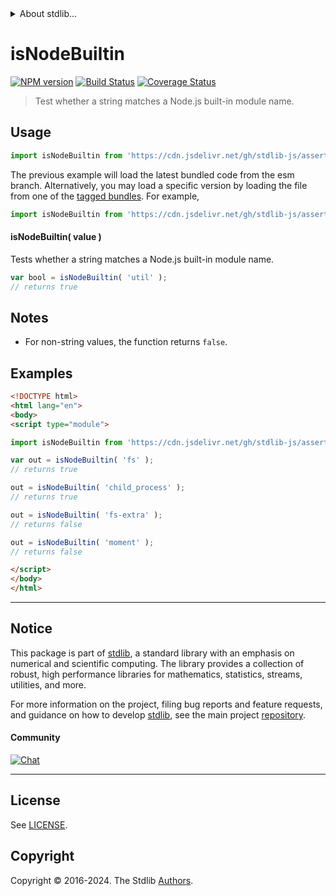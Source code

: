 <!--

@license Apache-2.0

Copyright (c) 2018 The Stdlib Authors.

Licensed under the Apache License, Version 2.0 (the "License");
you may not use this file except in compliance with the License.
You may obtain a copy of the License at

   http://www.apache.org/licenses/LICENSE-2.0

Unless required by applicable law or agreed to in writing, software
distributed under the License is distributed on an "AS IS" BASIS,
WITHOUT WARRANTIES OR CONDITIONS OF ANY KIND, either express or implied.
See the License for the specific language governing permissions and
limitations under the License.

-->


<details>
  <summary>
    About stdlib...
  </summary>
  <p>We believe in a future in which the web is a preferred environment for numerical computation. To help realize this future, we've built stdlib. stdlib is a standard library, with an emphasis on numerical and scientific computation, written in JavaScript (and C) for execution in browsers and in Node.js.</p>
  <p>The library is fully decomposable, being architected in such a way that you can swap out and mix and match APIs and functionality to cater to your exact preferences and use cases.</p>
  <p>When you use stdlib, you can be absolutely certain that you are using the most thorough, rigorous, well-written, studied, documented, tested, measured, and high-quality code out there.</p>
  <p>To join us in bringing numerical computing to the web, get started by checking us out on <a href="https://github.com/stdlib-js/stdlib">GitHub</a>, and please consider <a href="https://opencollective.com/stdlib">financially supporting stdlib</a>. We greatly appreciate your continued support!</p>
</details>

# isNodeBuiltin

[![NPM version][npm-image]][npm-url] [![Build Status][test-image]][test-url] [![Coverage Status][coverage-image]][coverage-url] <!-- [![dependencies][dependencies-image]][dependencies-url] -->

> Test whether a string matches a Node.js built-in module name.



<section class="usage">

## Usage

```javascript
import isNodeBuiltin from 'https://cdn.jsdelivr.net/gh/stdlib-js/assert-is-node-builtin@esm/index.mjs';
```
The previous example will load the latest bundled code from the esm branch. Alternatively, you may load a specific version by loading the file from one of the [tagged bundles](https://github.com/stdlib-js/assert-is-node-builtin/tags). For example,

```javascript
import isNodeBuiltin from 'https://cdn.jsdelivr.net/gh/stdlib-js/assert-is-node-builtin@v0.2.0-esm/index.mjs';
```

#### isNodeBuiltin( value )

Tests whether a string matches a Node.js built-in module name.

```javascript
var bool = isNodeBuiltin( 'util' );
// returns true
```

</section>

<!-- /.usage -->

<section class="notes">

## Notes

-   For non-string values, the function returns `false`.

</section>

<!-- /.notes -->

<section class="examples">

## Examples

<!-- eslint no-undef: "error" -->

```html
<!DOCTYPE html>
<html lang="en">
<body>
<script type="module">

import isNodeBuiltin from 'https://cdn.jsdelivr.net/gh/stdlib-js/assert-is-node-builtin@esm/index.mjs';

var out = isNodeBuiltin( 'fs' );
// returns true

out = isNodeBuiltin( 'child_process' );
// returns true

out = isNodeBuiltin( 'fs-extra' );
// returns false

out = isNodeBuiltin( 'moment' );
// returns false

</script>
</body>
</html>
```

</section>

<!-- /.examples -->



<!-- Section for related `stdlib` packages. Do not manually edit this section, as it is automatically populated. -->

<section class="related">

</section>

<!-- /.related -->

<!-- Section for all links. Make sure to keep an empty line after the `section` element and another before the `/section` close. -->


<section class="main-repo" >

* * *

## Notice

This package is part of [stdlib][stdlib], a standard library with an emphasis on numerical and scientific computing. The library provides a collection of robust, high performance libraries for mathematics, statistics, streams, utilities, and more.

For more information on the project, filing bug reports and feature requests, and guidance on how to develop [stdlib][stdlib], see the main project [repository][stdlib].

#### Community

[![Chat][chat-image]][chat-url]

---

## License

See [LICENSE][stdlib-license].


## Copyright

Copyright &copy; 2016-2024. The Stdlib [Authors][stdlib-authors].

</section>

<!-- /.stdlib -->

<!-- Section for all links. Make sure to keep an empty line after the `section` element and another before the `/section` close. -->

<section class="links">

[npm-image]: http://img.shields.io/npm/v/@stdlib/assert-is-node-builtin.svg
[npm-url]: https://npmjs.org/package/@stdlib/assert-is-node-builtin

[test-image]: https://github.com/stdlib-js/assert-is-node-builtin/actions/workflows/test.yml/badge.svg?branch=v0.2.0
[test-url]: https://github.com/stdlib-js/assert-is-node-builtin/actions/workflows/test.yml?query=branch:v0.2.0

[coverage-image]: https://img.shields.io/codecov/c/github/stdlib-js/assert-is-node-builtin/main.svg
[coverage-url]: https://codecov.io/github/stdlib-js/assert-is-node-builtin?branch=main

<!--

[dependencies-image]: https://img.shields.io/david/stdlib-js/assert-is-node-builtin.svg
[dependencies-url]: https://david-dm.org/stdlib-js/assert-is-node-builtin/main

-->

[chat-image]: https://img.shields.io/gitter/room/stdlib-js/stdlib.svg
[chat-url]: https://app.gitter.im/#/room/#stdlib-js_stdlib:gitter.im

[stdlib]: https://github.com/stdlib-js/stdlib

[stdlib-authors]: https://github.com/stdlib-js/stdlib/graphs/contributors

[cli-section]: https://github.com/stdlib-js/assert-is-node-builtin#cli
[cli-url]: https://github.com/stdlib-js/assert-is-node-builtin/tree/cli
[@stdlib/assert-is-node-builtin]: https://github.com/stdlib-js/assert-is-node-builtin/tree/main

[umd]: https://github.com/umdjs/umd
[es-module]: https://developer.mozilla.org/en-US/docs/Web/JavaScript/Guide/Modules

[deno-url]: https://github.com/stdlib-js/assert-is-node-builtin/tree/deno
[deno-readme]: https://github.com/stdlib-js/assert-is-node-builtin/blob/deno/README.md
[umd-url]: https://github.com/stdlib-js/assert-is-node-builtin/tree/umd
[umd-readme]: https://github.com/stdlib-js/assert-is-node-builtin/blob/umd/README.md
[esm-url]: https://github.com/stdlib-js/assert-is-node-builtin/tree/esm
[esm-readme]: https://github.com/stdlib-js/assert-is-node-builtin/blob/esm/README.md
[branches-url]: https://github.com/stdlib-js/assert-is-node-builtin/blob/main/branches.md

[stdlib-license]: https://raw.githubusercontent.com/stdlib-js/assert-is-node-builtin/main/LICENSE

[standard-streams]: https://en.wikipedia.org/wiki/Standard_streams

[mdn-regexp]: https://developer.mozilla.org/en-US/docs/Web/JavaScript/Guide/Regular_Expressions

</section>

<!-- /.links -->
